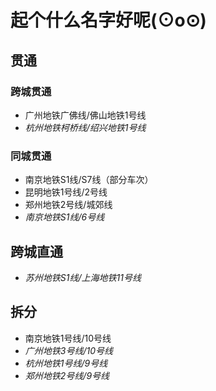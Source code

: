 # 起个什么名字好呢(⊙o⊙)
## 贯通
### 跨城贯通
- 广州地铁广佛线/佛山地铁1号线
- *杭州地铁柯桥线/绍兴地铁1号线*

### 同城贯通
- 南京地铁S1线/S7线（部分车次）
- 昆明地铁1号线/2号线
- 郑州地铁2号线/城郊线
- *南京地铁S1线/6号线*

## 跨城直通
- *苏州地铁S1线/上海地铁11号线*

## 拆分
- 南京地铁1号线/10号线
- *广州地铁3号线/10号线*
- *杭州地铁1号线/9号线*
- *郑州地铁2号线/9号线*
